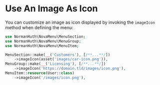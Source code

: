 # Use An Image As Icon

You can customize an image as icon displayed by invoking the `imageIcon` method when defining the menu:

```php
use NormanHuth\NovaMenu\MenuSection;
use NormanHuth\NovaMenu\MenuGroup;
use NormanHuth\NovaMenu\MenuItem;

MenuSection::make(__('Customers'), [/**...**/])
    ->imageIcon(asset('images/car-icon.png')),
MenuGroup::make(__('Licensing'), [/**...**/])
    ->imageIcon('https://domain.tld/images/icon.png'),
MenuItem::resource(User::class)
    ->imageIcon('/images/icon.png'),
```
